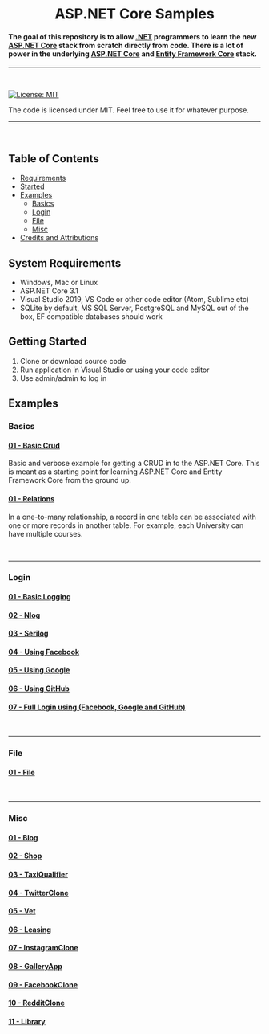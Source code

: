 # 

<h1 align="center">
   ASP.NET Core Samples
  <br>
  
  #### The goal of this repository is to allow [.NET](https://dotnet.microsoft.com/) programmers to learn the new [ASP.NET Core](https://docs.microsoft.com/en-us/aspnet/core) stack from scratch directly from code. There is a lot of power in the underlying [ASP.NET Core](https://docs.microsoft.com/en-us/aspnet/core) and [Entity Framework Core](https://docs.microsoft.com/en-us/ef/) stack.
  
</h1>

<hr>


<br>

[![License: MIT](https://img.shields.io/badge/License-MIT-yellow.svg)](https://github.com/Zeckoxe/Zeckoxe-Engine/blob/master/LICENSE)

The code is licensed under MIT. Feel free to use it for whatever purpose.

<hr>
<br>


## Table of Contents
+ [Requirements](#Requirements)
+ [Started](#Started)
+ [Examples](#Examples)
    + [Basics](#Basics)
    + [Login](#Login)
    + [File](#File)
    + [Misc](#Misc)
+ [Credits and Attributions](#CreditsAttributions)



## <a name="Requirements"></a> System Requirements

* Windows, Mac or Linux
* ASP.NET Core 3.1
* Visual Studio 2019, VS Code or other code editor (Atom, Sublime etc)
* SQLite by default, MS SQL Server, PostgreSQL and MySQL out of the box, EF compatible databases should work


## <a name="Started"></a> Getting Started

1. Clone or download source code
2. Run application in Visual Studio or using your code editor
3. Use admin/admin to log in




## <a name="Examples"></a> Examples

### <a name="Basics"></a> Basics

#### [01 - Basic Crud](Docs/Crud.md)
Basic and verbose example for getting a CRUD in to the ASP.NET Core. This is meant as a starting 
point for learning ASP.NET Core and Entity Framework Core from the ground up.

#### [01 - Relations](Docs/Relations.md)
In a one-to-many relationship, a record in one table can be associated with one or more records 
in another table. For example, each University can have multiple courses.




<br />
<hr />

### <a name="Login"></a> Login

#### [01 - Basic Logging](Docs/BasicLogging.md)
#### [02 - Nlog](Docs/BasicLogging.md)
#### [03 - Serilog](Docs/BasicLogging.md)
#### [04 - Using Facebook](Docs/BasicLogging.md)
#### [05 - Using Google](Docs/BasicLogging.md)
#### [06 - Using GitHub](Docs/BasicLogging.md)
#### [07 - Full Login using (Facebook, Google and GitHub)](Docs/Blog.md)



<br />
<hr />

### <a name="File"></a> File

#### [01 - File](Docs/BasicLogging.md)



<br />
<hr />

### <a name="Misc"></a> Misc

#### [01 - Blog](Docs/Blog.md)
#### [02 - Shop](Docs/Shop.md)
#### [03 - TaxiQualifier](Docs/TaxiQualifier.md)
#### [04 - TwitterClone](Docs/TwitterClone.md)
#### [05 - Vet](Docs/Vet.md)
#### [06 - Leasing](Docs/Leasing.md)
#### [07 - InstagramClone](Docs/InstagramClone.md)
#### [08 - GalleryApp](Docs/GalleryApp.md)
#### [09 - FacebookClone](Docs/FacebookClone.md)
#### [10 - RedditClone](Docs/RedditClone.md)
#### [11 - Library](Docs/Library.md)

